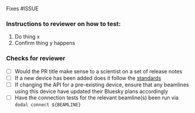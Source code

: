 Fixes #ISSUE

### Instructions to reviewer on how to test:

1. Do thing x
2. Confirm thing y happens

### Checks for reviewer

- [ ] Would the PR title make sense to a scientist on a set of release notes
- [ ] If a new device has been added does it follow the [standards](https://diamondlightsource.github.io/dodal/main/reference/device-standards.html)
- [ ] If changing the API for a pre-existing device, ensure that any beamlines using this device have updated their Bluesky plans accordingly
- [ ] Have the connection tests for the relevant beamline(s) been run via `dodal connect ${BEAMLINE}`

